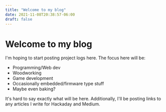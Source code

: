 ```yaml
---
title: "Welcome to my blog"
date: 2021-11-08T20:38:57-06:00
draft: false
---
```

# Welcome to my blog

I'm hoping to start posting project logs here. The focus here will be:

- Programming/Web dev
- Woodworking
- Game development
- Occasionally embedded/firmware type stuff
- Maybe even baking?

It's hard to say exactly what will be here.
Additionally, I'll be posting links to any articles I write for Hackaday and Medium.
